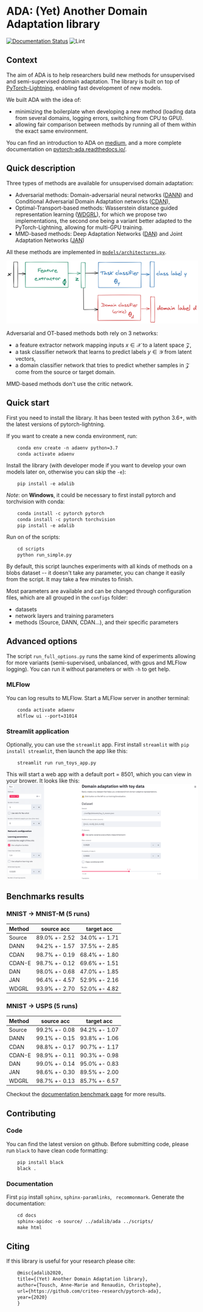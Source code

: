 # ADA: (Yet) Another Domain Adaptation library
[![Documentation Status](https://readthedocs.org/projects/pytorch-ada/badge/)](https://pytorch-ada.readthedocs.io/)
![Lint](https://github.com/criteo-research/pytorch-ada/workflows/lint/badge.svg)

## Context

The aim of ADA is to help researchers build new methods for unsupervised and semi-supervised domain adaptation. The library is built on top of [PyTorch-Lightning](https://pytorch-lightning.readthedocs.io/en/latest/new-project.html), enabling fast development of new models.

We built ADA with the idea of:

- minimizing the boilerplate when developing a new method (loading data from several domains, logging errors, switching from CPU to GPU).
- allowing fair comparison between methods by running all of them within the exact same environment.

You can find an introduction to ADA on [medium](https://medium.com/criteo-labs/introducing-ada-another-domain-adaptation-library-5df8b79378ee), and a more complete documentation on [pytorch-ada.readthedocs.io/](https://pytorch-ada.readthedocs.io/).

## Quick description

Three types of methods are available for unsupervised domain adaptation:

- Adversarial methods: Domain-adversarial neural networks ([DANN](https://arxiv.org/abs/1505.07818)) and Conditional Adversarial Domain Adaptation networks ([CDAN](https://papers.nips.cc/paper/7436-conditional-adversarial-domain-adaptation.pdf)),
- Optimal-Transport-based methods: Wasserstein distance guided representation learning ([WDGRL](https://arxiv.org/pdf/1707.01217.pdf)), for which we propose two implementations, the second one being a variant better adapted to the PyTorch-Lightning, allowing for multi-GPU training.
- MMD-based methods: Deep Adaptation Networks ([DAN](http://proceedings.mlr.press/v37/long15.pdf)) and Joint Adaptation Networks ([JAN](https://arxiv.org/pdf/1605.06636.pdf))


All these methods are implemented in [`models/architectures.py`](adalib/ada/models/architectures.py).

![The 3-block architecture for domain adaptation](docs/images/ada_blocks.png)

Adversarial and OT-based methods both rely on 3 networks:

  - a feature extractor network mapping inputs $x\in\mathcal{X}$ to a latent space $\mathcal{Z}$,
  - a task classifier network that learns to predict labels $y \in \mathcal{Y}$ from latent vectors,
  - a domain classifier network that tries to predict whether samples in $\mathcal{Z}$ come from the source or target domain.

MMD-based methods don't use the critic network.

## Quick start

First you need to install the library. It has been tested with python 3.6+, with the latest versions of pytorch-lightning.

If you want to create a new conda environment, run:
    
```
    conda env create -n adaenv python=3.7
    conda activate adaenv
```

Install the library (with developer mode if you want to develop your own models later on, otherwise you can skip the `-e`):
```
    pip install -e adalib
```

_Note_: on **Windows**, it could be necessary to first install pytorch and torchvision with conda:
```
    conda install -c pytorch pytorch
    conda install -c pytorch torchvision
    pip install -e adalib
```

Run on of the scripts:
```
    cd scripts
    python run_simple.py
```

By default, this script launches experiments with all kinds of methods on a blobs dataset -- it doesn't take any parameter, you can change it easily from the script.
It may take a few minutes to finish.

Most parameters are available and can be changed through configuration files, which are all grouped in the `configs` folder:
- datasets
- network layers and training parameters
- methods (Source, DANN, CDAN...), and their specific parameters


## Advanced options

The script `run_full_options.py` runs the same kind of experiments allowing for more variants (semi-supervised, unbalanced, with gpus and MLFlow logging). You can run it without parameters or with `-h` to get help.

### MLFlow

You can log results to MLFlow.
Start a MLFlow server in another terminal:
```
    conda activate adaenv
    mlflow ui --port=31014
```

### Streamlit application

Optionally, you can use the `streamlit` app. First install `streamlit` with `pip install streamlit`, then launch the app like this:

```
    streamlit run run_toys_app.py
```
This will start a web app with a default port = 8501, which you can view in your brower. It looks like this:
![Streamlit app screenshot](docs/images/streamlit_screenshot.png)


## Benchmarks results

### MNIST -> MNIST-M (5 runs)

|Method|source acc|target acc|
|:----|:---:|:---:|
|Source|89.0% +- 2.52|34.0% +- 1.71|
|DANN|94.2% +- 1.57|37.5% +- 2.85|
|CDAN|98.7% +- 0.19|68.4% +- 1.80|
|CDAN-E|98.7% +- 0.12|69.6% +- 1.51|
|DAN|98.0% +- 0.68|47.0% +- 1.85|
|JAN|96.4% +- 4.57|52.9% +- 2.16|
|WDGRL|93.9% +- 2.70|52.0% +- 4.82|

### MNIST -> USPS (5 runs)

|Method|source acc|target acc|
|:----|:---:|:---:|
|Source|99.2% +- 0.08|94.2% +- 1.07|
|DANN|99.1% +- 0.15|93.8% +- 1.06|
|CDAN|98.8% +- 0.17|90.7% +- 1.17|
|CDAN-E|98.9% +- 0.11|90.3% +- 0.98|
|DAN|99.0% +- 0.14|95.0% +- 0.83|
|JAN|98.6% +- 0.30|89.5% +- 2.00|
|WDGRL|98.7% +- 0.13|85.7% +- 6.57|

Checkout the [documentation benchmark page](https://pytorch-ada.readthedocs.io/en/latest/benchmarks.html) for more results.

## Contributing

### Code

You can find the latest version on github. Before submitting code, please run `black` to have clean code formatting:

```
    pip install black
    black .
```

### Documentation

First `pip` install `sphinx`,  `sphinx-paramlinks`, ` recommonmark`.
Generate the documentation:

```
    cd docs
    sphinx-apidoc -o source/ ../adalib/ada ../scripts/
    make html
```

## Citing

If this library is useful for your research please cite:

```
    @misc{adalib2020,
    title={(Yet) Another Domain Adaptation library},
    author={Tousch, Anne-Marie and Renaudin, Christophe},
    url={https://github.com/criteo-research/pytorch-ada},
    year={2020}
    }
```

